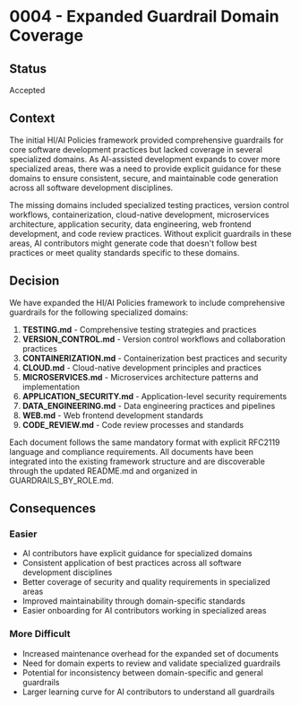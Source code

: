 # 0004 - Expanded Guardrail Domain Coverage

## Status

Accepted

## Context

The initial HI/AI Policies framework provided comprehensive guardrails for core software development practices but lacked coverage in several specialized domains. As AI-assisted development expands to cover more specialized areas, there was a need to provide explicit guidance for these domains to ensure consistent, secure, and maintainable code generation across all software development disciplines.

The missing domains included specialized testing practices, version control workflows, containerization, cloud-native development, microservices architecture, application security, data engineering, web frontend development, and code review practices. Without explicit guardrails in these areas, AI contributors might generate code that doesn't follow best practices or meet quality standards specific to these domains.

## Decision

We have expanded the HI/AI Policies framework to include comprehensive guardrails for the following specialized domains:

1. **TESTING.md** - Comprehensive testing strategies and practices
2. **VERSION_CONTROL.md** - Version control workflows and collaboration practices
3. **CONTAINERIZATION.md** - Containerization best practices and security
4. **CLOUD.md** - Cloud-native development principles and practices
5. **MICROSERVICES.md** - Microservices architecture patterns and implementation
6. **APPLICATION_SECURITY.md** - Application-level security requirements
7. **DATA_ENGINEERING.md** - Data engineering practices and pipelines
8. **WEB.md** - Web frontend development standards
9. **CODE_REVIEW.md** - Code review processes and standards

Each document follows the same mandatory format with explicit RFC2119 language and compliance requirements. All documents have been integrated into the existing framework structure and are discoverable through the updated README.md and organized in GUARDRAILS_BY_ROLE.md.

## Consequences

### Easier
- AI contributors have explicit guidance for specialized domains
- Consistent application of best practices across all software development disciplines
- Better coverage of security and quality requirements in specialized areas
- Improved maintainability through domain-specific standards
- Easier onboarding for AI contributors working in specialized areas

### More Difficult
- Increased maintenance overhead for the expanded set of documents
- Need for domain experts to review and validate specialized guardrails
- Potential for inconsistency between domain-specific and general guardrails
- Larger learning curve for AI contributors to understand all guardrails